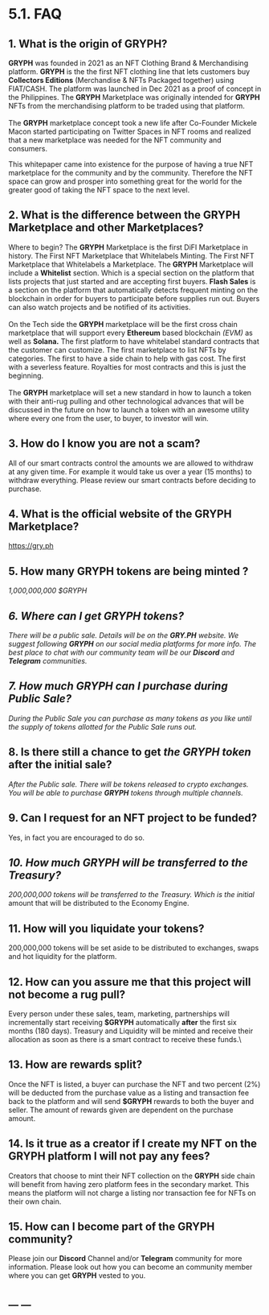 # 5.1. FAQ

## 1. What is the origin of GRYPH?

**GRYPH** was founded in 2021 as an NFT Clothing Brand & Merchandising platform.  **GRYPH** is the the first NFT clothing line that lets customers buy **Collectors Editions** (Merchandise & NFTs Packaged together) using FIAT/CASH.  The platform was launched in Dec 2021 as a proof of concept in the Philippines.  The **GRYPH** Marketplace was originally intended for **GRYPH** NFTs from the merchandising platform to be traded using that platform. \
\
The **GRYPH** marketplace concept took a new life after Co-Founder Mickele Macon started participating on Twitter Spaces in NFT rooms and realized that a new marketplace was needed for the NFT community and consumers.&#x20;

This whitepaper came into existence for the purpose of having a true NFT marketplace for the community and by the community.  Therefore the NFT space can grow and prosper into something great for the world for the greater good of taking the NFT space to the next level.

## 2. What is the difference between the GRYPH Marketplace and other Marketplaces?

Where to begin?  The **GRYPH** Marketplace is the first DiFI Marketplace in history.  The First NFT Marketplace that Whitelabels Minting.  The First NFT Marketplace that Whitelabels a Marketplace.  The **GRYPH** Marketplace will include a **Whitelist** section. Which is a special section on the platform that lists projects that just started and are accepting first buyers. **Flash Sales** is a section on the platform that automatically detects frequent minting on the blockchain in order for buyers to participate before supplies run out. Buyers can also watch projects and be notified of its activities.\
\
On the Tech side the **GRYPH** marketplace will be the first cross chain marketplace that will support  every **Ethereum** based blockchain _(EVM)_ as well as **Solana.** The first platform to have whitelabel standard contracts that the customer can customize.  The first marketplace to list NFTs by categories. The first to have a side chain to help with gas cost.  The first with a severless feature. Royalties for most contracts and this is just the beginning.  \
\
The **GRYPH** marketplace will set a new standard in how to launch a token with their anti-rug pulling and other technological advances that will be discussed in the future on how to launch a token with an awesome utility where every one from the user, to buyer, to investor will win.

## 3. How do I know you are not a scam?

All of our smart contracts control the amounts we are allowed to withdraw at any given time. For example it would take us over a year (15 months) to withdraw everything. Please review our smart contracts before deciding to purchase.

## 4. What is the official website of the GRYPH Marketplace?

https://gry.ph

## 5. How many GRYPH tokens are being minted ?

_1,000,000,000 $GRYPH_

## _6. Where can I get GRYPH tokens?_&#x20;

_There will be a public sale. Details will be on the **GRY.PH** website. We suggest following **GRYPH** on our social media platforms for more info. The best place to chat with our community team will be our **Discord** and **Telegram** communities._

## _7. How much GRYPH can I purchase during Public Sale?_

_During the Public Sale you can purchase as many tokens as you like until the supply of tokens allotted for the Public Sale runs out._

## 8. Is there still a chance to get _the GRYPH token_ after the initial sale?

_After the Public sale. There will be tokens released to crypto exchanges. You will be able to purchase **GRYPH** tokens through multiple channels._

## 9. Can I request for an NFT project to be funded?

Yes, in fact you are encouraged to do so.

## _10. How much GRYPH will be transferred to the Treasury?_

_200,000,000 tokens will be transferred to the Treasury. Which is the initial_ amount that will be distributed to the Economy Engine.

## 11. How will you liquidate your tokens?&#x20;

200,000,000 tokens will be set aside to be distributed to exchanges, swaps and hot liquidity for the platform.

## 12. How can you assure me that this project will not become a rug pull?

Every person under these sales, team, marketing, partnerships will incrementally start receiving **$GRYPH** automatically **after** the first six months (180 days). Treasury and Liquidity will be minted and receive their allocation as soon as there is a smart contract to receive these funds.\


## 13. How are rewards split?

Once the NFT is listed, a buyer can purchase the NFT and two percent (2%) will be deducted from the purchase value as a listing and transaction fee back to the platform and will send **$GRYPH** rewards to both the buyer and seller. The amount of rewards given are dependent on the purchase amount.

## 14. Is it true as a creator if I create my NFT on the GRYPH platform I will not pay any fees?

Creators that choose to mint their NFT collection on the **GRYPH** side chain will benefit from having zero platform fees in the secondary market. This means the platform will not charge a listing nor transaction fee for NFTs on their own chain.

## 15. How can I become part of the GRYPH community?

Please join our **Discord** Channel and/or **Telegram** community for more information.  Please look out how you can become an community member where you can get **GRYPH** vested to you.



## __ __
